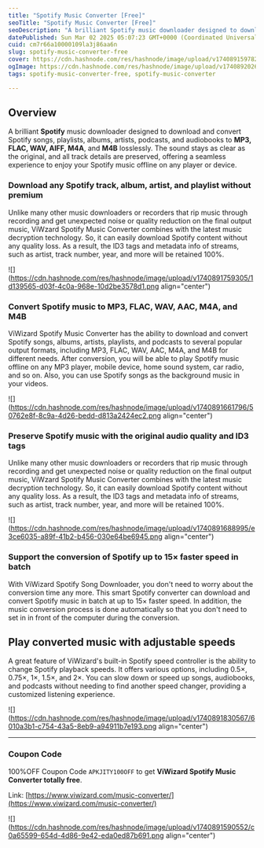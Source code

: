 ```yaml
---
title: "Spotify Music Converter [Free]"
seoTitle: "Spotify Music Converter [Free]"
seoDescription: "A brilliant Spotify music downloader designed to download and convert Spotify songs, playlists, albums, artists, podcasts, and audiobooks to MP3, FLAC, WAV,"
datePublished: Sun Mar 02 2025 05:07:23 GMT+0000 (Coordinated Universal Time)
cuid: cm7r66a10000109la3j86aa6n
slug: spotify-music-converter-free
cover: https://cdn.hashnode.com/res/hashnode/image/upload/v1740891597826/6c9eb276-3642-41c2-a588-11c4fe6c3a5b.png
ogImage: https://cdn.hashnode.com/res/hashnode/image/upload/v1740892026560/a00a3b2a-6add-4370-883a-52622732253d.png
tags: spotify-music-converter-free, spotify-music-converter

---
```


## Overview

A brilliant **Spotify** music downloader designed to download and convert Spotify songs, playlists, albums, artists, podcasts, and audiobooks to **MP3, FLAC, WAV, AIFF, M4A**, and **M4B** losslessly. The sound stays as clear as the original, and all track details are preserved, offering a seamless experience to enjoy your Spotify music offline on any player or device.

### Download any Spotify track, album, artist, and playlist without premium

Unlike many other music downloaders or recorders that rip music through recording and get unexpected noise or quality reduction on the final output music, ViWzard Spotify Music Converter combines with the latest music decryption technology. So, it can easily download Spotify content without any quality loss. As a result, the ID3 tags and metadata info of streams, such as artist, track number, year, and more will be retained 100%.

![](https://cdn.hashnode.com/res/hashnode/image/upload/v1740891759305/1d139565-d03f-4c0a-968e-10d2be3578d1.png align="center")

### Convert Spotify music to MP3, FLAC, WAV, AAC, M4A, and M4B

ViWizard Spotify Music Converter has the ability to download and convert Spotify songs, albums, artists, playlists, and podcasts to several popular output formats, including MP3, FLAC, WAV, AAC, M4A, and M4B for different needs. After conversion, you will be able to play Spotify music offline on any MP3 player, mobile device, home sound system, car radio, and so on. Also, you can use Spotify songs as the background music in your videos.

![](https://cdn.hashnode.com/res/hashnode/image/upload/v1740891661796/50762e8f-8c9a-4d26-bedd-d813a2424ec2.png align="center")

### Preserve Spotify music with the original audio quality and ID3 tags

Unlike many other music downloaders or recorders that rip music through recording and get unexpected noise or quality reduction on the final output music, ViWzard Spotify Music Converter combines with the latest music decryption technology. So, it can easily download Spotify content without any quality loss. As a result, the ID3 tags and metadata info of streams, such as artist, track number, year, and more will be retained 100%.

![](https://cdn.hashnode.com/res/hashnode/image/upload/v1740891688995/e3ce6035-a89f-41b2-b456-030e64be6945.png align="center")

### Support the conversion of Spotify up to 15× faster speed in batch

With ViWizard Spotify Song Downloader, you don't need to worry about the conversion time any more. This smart Spotify converter can download and convert Spotify music in batch at up to 15× faster speed. In addition, the music conversion process is done automatically so that you don't need to set in in front of the computer during the conversion.

## Play converted music with adjustable speeds

A great feature of ViWizard's built-in Spotify speed controller is the ability to change Spotify playback speeds. It offers various options, including 0.5×, 0.75×, 1×, 1.5×, and 2×. You can slow down or speed up songs, audiobooks, and podcasts without needing to find another speed changer, providing a customized listening experience.

![](https://cdn.hashnode.com/res/hashnode/image/upload/v1740891830567/6010a3b1-c754-43a5-8eb9-a94911b7e193.png align="center")

---

### Coupon Code

100%OFF Coupon Code `APKJITY100OFF` to get **ViWizard Spotify Music Converter totally free**.

Link: [https://www.viwizard.com/music-converter/](https://www.viwizard.com/music-converter/)

![](https://cdn.hashnode.com/res/hashnode/image/upload/v1740891590552/c0a65599-654d-4d86-9e42-eda0ed87b691.png align="center")